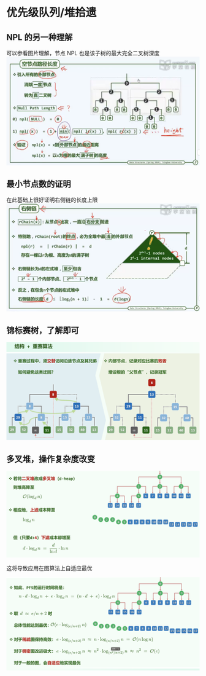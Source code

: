 # 优先级队列/堆拾遗

## NPL 的另一种理解
可以参看图片理解，节点 NPL 也是该子树的最大完全二叉树深度
![](images/Heap/2023-03-23-19-53-52.png#pic)

## 最小节点数的证明
在此基础上很好证明右侧链的长度上限
![](images/Heap/2023-03-23-19-58-40.png#pic)

## 锦标赛树，了解即可
![](images/Heap/2023-03-23-21-06-08.png#pic)

## 多叉堆，操作复杂度改变
![](images/Heap/2023-03-23-21-13-46.png#pic)

这将导致应用在图算法上自适应最优

![](images/Heap/2023-03-23-21-14-45.png#pic)

